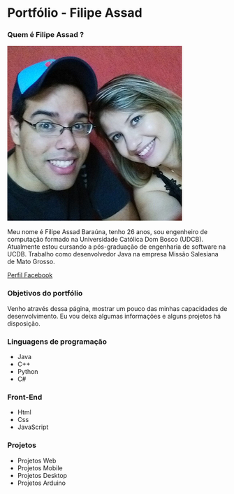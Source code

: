 # Portfólio - Filipe Assad

### Quem é Filipe Assad ?

![Filipe](https://github.com/filipeassad/portifolio/blob/master/Filipe%20e%20Mayara.png)



Meu nome é Filipe Assad Baraúna, tenho 26 anos, sou engenheiro de computação formado na Universidade Católica Dom Bosco (UDCB). Atualmente estou cursando a pós-graduação de engenharia de software na UCDB. Trabalho como desenvolvedor Java na empresa Missão Salesiana de Mato Grosso. 

[Perfil Facebook](https://www.facebook.com/filipe.assad "Perfil do Facebook")

### Objetivos do portfólio 

Venho através dessa página, mostrar um pouco das minhas capacidades de desenvolvimento. Eu vou deixa algumas informações e alguns projetos há disposição.

### Linguagens de programação

* Java
* C++
* Python
* C#

### Front-End

* Html
* Css
* JavaScript

### Projetos 

* Projetos Web
* Projetos Mobile
* Projetos Desktop
* Projetos Arduino

